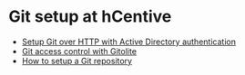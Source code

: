 Git setup at hCentive
=====================

* [Setup Git over HTTP with Active Directory authentication](git_setup.md)
* [Git access control with Gitolite](gitolite_setup.md)
* [How to setup a Git repository](new-git-repository.md)
